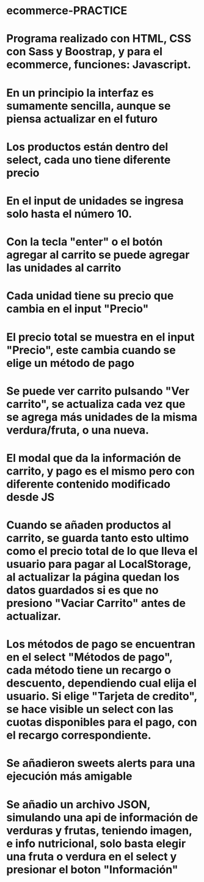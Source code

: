 # ecommerce-PRACTICE
# Programa realizado con HTML, CSS con Sass y Boostrap, y para el ecommerce, funciones: Javascript.

# En un principio la interfaz es sumamente sencilla, aunque se piensa actualizar en el futuro

# Los productos están dentro del select, cada uno tiene diferente precio

# En el input de unidades se ingresa solo hasta el número 10.

# Con la tecla "enter" o el botón agregar al carrito se puede agregar las unidades al carrito

# Cada unidad tiene su precio que cambia en el input "Precio"

# El precio total se muestra en el input "Precio", este cambia cuando se elige un método de pago

# Se puede ver carrito pulsando "Ver carrito", se actualiza cada vez que se agrega más unidades de la misma verdura/fruta, o una nueva.

# El modal que da la información de carrito, y pago es el mismo pero con diferente contenido modificado desde JS

# Cuando se añaden productos al carrito, se guarda tanto esto ultimo como el precio total de lo que lleva el usuario para pagar al LocalStorage, al actualizar la página quedan los datos guardados si es que no presiono "Vaciar Carrito" antes de actualizar.

# Los métodos de pago se encuentran en el select "Métodos de pago", cada método tiene un recargo o descuento, dependiendo cual elija el usuario. Si elige "Tarjeta de credito", se hace visible un select con las cuotas disponibles para el pago, con el recargo correspondiente.

# Se añadieron sweets alerts para una ejecución más amigable

# Se añadio un archivo JSON, simulando una api de información de verduras y frutas, teniendo imagen, e info nutricional, solo basta elegir una fruta o verdura en el select y presionar el boton "Información"

